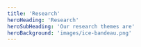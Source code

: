 ```yaml
---
title: 'Research'
heroHeading: 'Research'
heroSubHeading: 'Our research themes are'
heroBackground: 'images/ice-bandeau.png'
---
```

